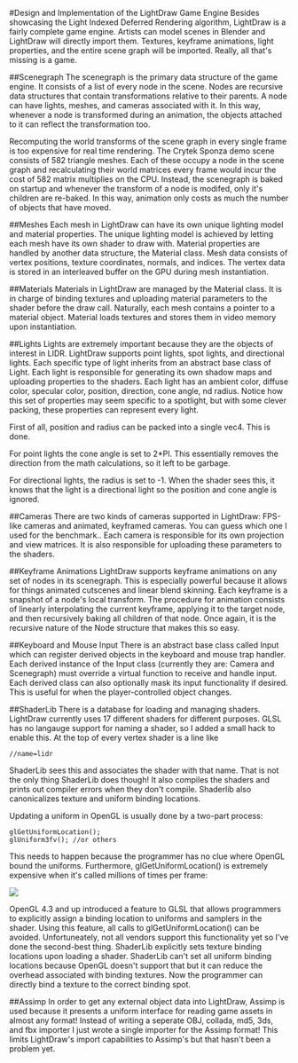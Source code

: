 #Design and Implementation of the LightDraw Game Engine
Besides showcasing the Light Indexed Deferred Rendering algorithm,
LightDraw is a fairly complete game engine. Artists can model scenes in
Blender and LightDraw will directly import them. Textures,
keyframe animations, light properties, and the entire scene graph will
be imported. Really, all that's missing is a game.

##Scenegraph
The scenegraph is the primary data structure of the game engine. It
consists of a list of every node in the scene. Nodes are recursive data
structures that contain transformations relative to their parents. A
node can have lights, meshes, and cameras associated with it. In this
way, whenever a node is transformed during an animation, the objects attached to it can
reflect the transformation too.

Recomputing the world transforms of the scene graph in every single
frame is too expensive for real time rendering. The Crytek Sponza demo
scene consists of 582 triangle meshes. Each of these occupy a node in
the scene graph and recalculating their world matrices every frame would
incur the cost of 582 matrix multiplies on the CPU. Instead, the
scenegraph is baked on startup and whenever the transform of a node is
modifed, only it's children are re-baked. In this way, animation only
costs as much the number of objects that have moved.

##Meshes
Each mesh in LightDraw can have its own unique lighting model and
material properties. The unique lighting model is achieved by letting
each mesh have its own shader to draw with. Material properties are
handled by another data structure, the Material class. Mesh data
consists of vertex positions, texture coordinates, normals, and indices.
The vertex data is stored in an interleaved buffer on the GPU during
mesh instantiation.

##Materials
Materials in LightDraw are managed by the Material class. It is in
charge of binding textures and uploading material parameters to the
shader before the draw call. Naturally, each mesh contains a pointer to
a material object. Material loads textures and stores them in video
memory upon instantiation.

##Lights
Lights are extremely important because they are the objects of interest
in LIDR. LightDraw supports point lights, spot lights, and directional
lights. Each specific type of light inherits from an abstract base class
of Light. Each light is responsible for generating its own shadow maps
and uploading properties to the shaders. Each light has an ambient
color, diffuse color, specular color, position, direction, cone angle,
nd radius. Notice how this set of properties may seem specific to a
spotlight, but with some clever packing, these properties can represent
every light.

First of all, position and radius can be packed into a single vec4. This
is done.

For point lights the cone angle is set to 2\*PI. This essentially
removes the direction from the math calculations, so it left to be
garbage.

For directional lights, the radius is set to -1. When the shader sees
this, it knows that the light is a directional light so the position and
cone angle is ignored.

##Cameras
There are two kinds of cameras supported in LightDraw: FPS-like cameras
and animated, keyframed cameras. You can guess which one I used for the
benchmark.. Each camera is responsible for its own projection and view
matrices. It is also responsible for uploading these parameters to the
shaders.

##Keyframe Animations
LightDraw supports keyframe animations on any set of nodes in its
scenegraph. This is especially powerful because it allows for things
animated cutscenes and linear blend skinning. Each keyframe is a
snapshot of a node's local transform. The procedure for animation
consists of linearly interpolating the current keyframe, applying it to
the target node, and then recursively baking all children of that node.
Once again, it is the recursive nature of the Node structure that makes
this so easy.

##Keyboard and Mouse Input
There is an abstract base class called Input which can register derived
objects in the keyboard and mouse trap handler. Each derived instance of the
Input class (currently they are: Camera and Scenegraph) must override a
virtual function to receive and handle input. Each derived class can
also optionally mask its input functionality if desired. This is useful
for when the player-controlled object changes.

##ShaderLib
There is a database for loading and managing shaders. LightDraw
currently uses 17 different shaders for different purposes. GLSL has no
langauge support for naming a shader, so I added a small hack to enable
this. At the top of every vertex shader is a line like
````
//name=lidr
````
ShaderLib sees this and associates the shader with that name. That is
not the only thing ShaderLib does though! It also compiles the shaders
and prints out compiler errors when they don't compile. Shaderlib also
canonicalizes texture and uniform binding locations.

Updating a uniform in OpenGL is usually done by a two-part process:
````
glGetUniformLocation();
glUniform3fv(); //or others
````
This needs to happen because the programmer has no clue where OpenGL
bound the uniforms. Furthermore, glGetUniformLocation() is extremely
expensive when it's called millions of times per frame:

<img src="https://github.com/ycoroneos/LightDraw/blob/condensed/paper/call_stats.png">

OpenGL 4.3 and up introduced a feature to GLSL that allows programmers
to explicitly assign a binding location to uniforms and samplers in the
shader. Using this feature, all calls to glGetUniformLocation() can be avoided.
Unfortuneately, not all vendors support this functionality yet so I've
done the second-best thing. ShaderLib explicitly sets texture binding
locations upon loading a shader. ShaderLib can't set all uniform binding
locations because OpenGL doesn't support that but it can reduce the
overhead associated with binding textures. Now the programmer can
directly bind a texture to the correct binding spot.

##Assimp
In order to get any external object data into LightDraw, Assimp is used
because it presents a uniform interface for reading game assets in
almost any format! Instead of writing a seperate OBJ, collada, md5, 3ds,
and fbx importer I just wrote a single importer for the Assimp format!
This limits LightDraw's import capabilities to Assimp's but that hasn't
been a problem yet.
